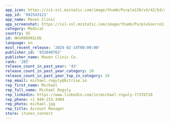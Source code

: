 ```yaml
---
app_icon: https://is1-ssl.mzstatic.com/image/thumb/Purple126/v4/42/b3/af/42b3af20-cd2a-09fa-c3e1-9f6f22624dcf/AppIcon-0-0-1x_U007ephone-0-0-85-220.png/1024x1024bb.png
app_id: '942543121'
app_name: Maven Clinic
app_screenshot: https://is1-ssl.mzstatic.com/image/thumb/PurpleSource116/v4/3e/dc/29/3edc2949-1ed2-bee8-55a8-1e8dac5183b3/2c36e6c5-86bd-418c-8a26-7f8e365daf52_AppStore_01_1242x2208.png/1242x2208bb.png
category: Medical
country: US
id: NHvR88VN1LOb
language: en
most_recent_release: '2024-02-14T00:00:00'
publisher_id: '932640762'
publisher_name: Maven Clinic Co.
rank: '285'
release_count_in_past_year: '43'
release_count_in_past_year_category: 10
release_count_in_past_year_top_in_category: 19
rep_email: michael.roguly@bitrise.io
rep_first_name: Michael
rep_full_name: Michael Roguly
rep_linkedin: https://www.linkedin.com/in/michael-roguly-77376710
rep_phone: +1 949-233-3404
rep_photo: michael.jpg
rep_title: Account Manager
store: itunes_connect
---
```

